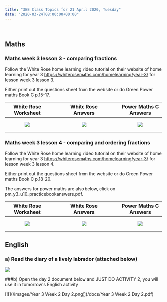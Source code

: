 ```yaml
---
title: "3EE Class Topics for 21 April 2020, Tuesday"
date: "2020-03-24T08:00:00+00:00"
---
```


&nbsp;

## Maths

### Maths week 3 lesson 3 - comparing fractions

Follow the White Rose home learning video tutorial on their website of home learning for year 3 https://whiterosemaths.com/homelearning/year-3/ for lesson week 3 lesson 3.

Either print out the questions sheet from the website or do Green Power maths Book C p.15-17.

**White Rose Worksheet** | &nbsp; &nbsp; | &nbsp; &nbsp; | **White Rose Answers** | &nbsp; &nbsp; | &nbsp; &nbsp; | **Power Maths C Answers**
:---: | :---: | :---: | :---: | :---: | :---: | :---:
[![](/images/whiterose/y3/Lesson-3-Y3-Summer-Block-1-WO4-Compare-fractions-2020.png)](/docs/whiterose/y3/Lesson-3-Y3-Summer-Block-1-WO4-Compare-fractions-2020.pdf) | &nbsp; &nbsp; | &nbsp; &nbsp; | [![](/images/whiterose/y3/Lesson-3-Y3-Summer-Block-1-ANS4-Compare-fractions-2020.png)](/docs/whiterose/y3/Lesson-3-Y3-Summer-Block-1-ANS4-Compare-fractions-2020.pdf) | &nbsp; &nbsp; | &nbsp; &nbsp; | [![](/images/powermaths/y3/pm_y3_u10_practicebookanswers.png)](/docs/powermaths/y3/pm_y3_u10_practicebookanswers.pdf)


### Maths week 3 lesson 4 - comparing and ordering fractions

Follow the White Rose home learning video tutorial on their website of home learning for year 3 https://whiterosemaths.com/homelearning/year-3/ for lesson week 3 lesson 4.

Either print out the questions sheet from the website or do Green Power maths Book C p.18-20.

The answers for power maths are also below, click on pm_y3_u10_practicebookanswers.pdf.

**White Rose Worksheet** | &nbsp; &nbsp; | &nbsp; &nbsp; | **White Rose Answers** | &nbsp; &nbsp; | &nbsp; &nbsp; | **Power Maths C Answers**
:---: | :---: | :---: | :---: | :---: | :---: | :---:
[![](/images/whiterose/y3/Lesson-4-Y3-Summer-Block-1-WO5-Order-fractions-2020.png)](/docs/whiterose/y3/Lesson-4-Y3-Summer-Block-1-WO5-Order-fractions-2020.pdf) | &nbsp; &nbsp; | &nbsp; &nbsp; | [![](/images/whiterose/y3/Lesson-4-Y3-Summer-Block-1-ANS5-Order-fractions-2020.png)](/docs/whiterose/y3/Lesson-4-Y3-Summer-Block-1-ANS5-Order-fractions-2020.pdf) | &nbsp; &nbsp; | &nbsp; &nbsp; | [![](/images/powermaths/y3/pm_y3_u10_practicebookanswers.png)](/docs/powermaths/y3/pm_y3_u10_practicebookanswers.pdf)

## English

### a) Read the diary of a lively labrador (attached below)

[![](/images/GR_diary_of_a_lively_labrador.png)](/docs/GR_diary_of_a_lively_labrador.pdf)

###b) Open the day 2 document below and JUST DO ACTIVITY 2, you will use it in tomorrow's English activity

 [![](/images/Year 3 Week 2 Day 2.png)](/docs/Year 3 Week 2 Day 2.pdf)

<br/>
<br/>

